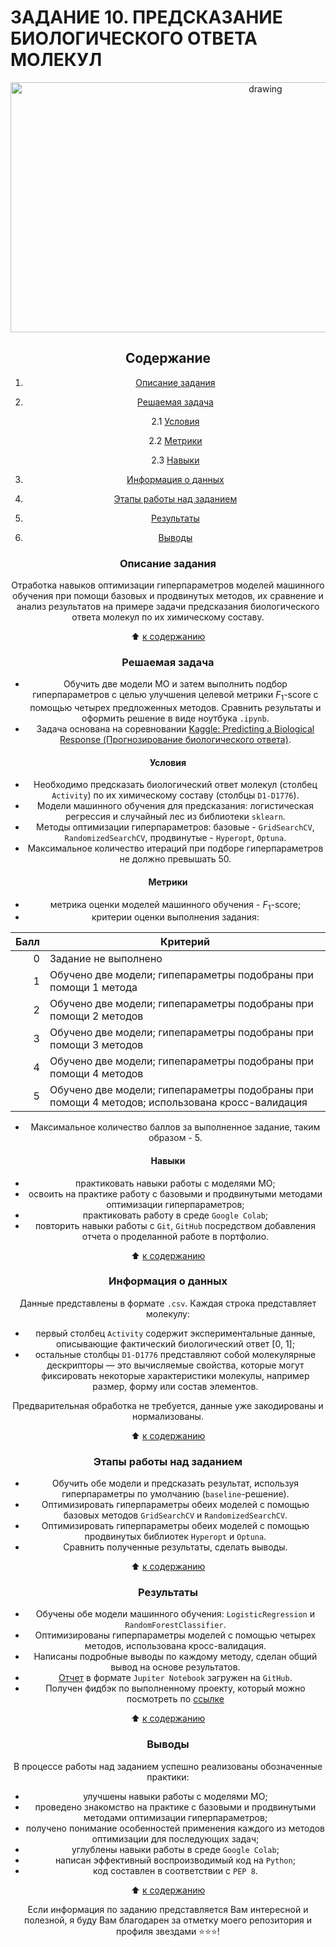 # **ЗАДАНИЕ 10. ПРЕДСКАЗАНИЕ БИОЛОГИЧЕСКОГО ОТВЕТА МОЛЕКУЛ**

<center> <img src = https://arthritisaustralia.com.au/wordpress/wp-content/uploads/2020/09/shutterstock_153551426.jpg alt="drawing" style="width: 800px; height:400px;">

## **Содержание**

1. [Описание задания](https://github.com/Licharg/SkillFactory/blob/master/Tasks/Task_10/README.md#Описание-задания)  
2. [Решаемая задача](https://github.com/Licharg/SkillFactory/blob/master/Tasks/Task_10/README.md#Решаемая-задача)

    2.1 [Условия](https://github.com/Licharg/SkillFactory/blob/master/Tasks/Task_10/README.md#Условия)

    2.2 [Метрики](https://github.com/Licharg/SkillFactory/blob/master/Tasks/Task_10/README.md#Метрики)

    2.3 [Навыки](https://github.com/Licharg/SkillFactory/blob/master/Tasks/Task_10/README.md#Навыки)

3. [Информация о данных](https://github.com/Licharg/SkillFactory/blob/master/Tasks/Task_10/README.md#Информация-о-данных)  
4. [Этапы работы над заданием](https://github.com/Licharg/SkillFactory/blob/master/Tasks/Task_10/README.md#Этапы-работы-над-заданием)  
5. [Результаты](https://github.com/Licharg/SkillFactory/blob/master/Tasks/Task_10/README.md#Результаты)
6. [Выводы](https://github.com/Licharg/SkillFactory/blob/master/Tasks/Task_10/README.md#Выводы)

### **Описание задания**

Отработка навыков оптимизации гиперпараметров моделей машинного обучения при помощи базовых и продвинутых методов, их сравнение и анализ результатов на примере задачи предсказания биологического ответа молекул по их химическому составу.

:arrow_up: [к содержанию](https://github.com/Licharg/SkillFactory/blob/master/Tasks/Task_10/README.md#Содержание)

### **Решаемая задача**

- Обучить две модели МО и затем выполнить подбор гиперпараметров с целью улучшения целевой метрики $F_1$-score с помощью четырех предложенных методов. Сравнить результаты и оформить решение в виде ноутбука `.ipynb`.
- Задача основана на соревновании [Kaggle: Predicting a Biological Response (Прогнозирование биологического ответа)](https://www.kaggle.com/c/bioresponse).  

#### **Условия**

- Необходимо предсказать биологический ответ молекул (столбец `Activity`) по их химическому составу (столбцы `D1-D1776`).
- Модели машинного обучения для предсказания: логистическая регрессия и случайный лес из библиотеки `sklearn`.  
- Методы оптимизации гиперпараметров: базовые - `GridSearchCV`, `RandomizedSearchCV`, продвинутые - `Hyperopt`, `Optuna`.  
- Максимальное количество итераций при подборе гиперпараметров не должно превышать 50.  

#### **Метрики**

- метрика оценки моделей машинного обучения - $F_1$-score;
- критерии оценки выполнения задания:  

| Балл | Критерий |
|---:|---|
| 0 | Задание не выполнено |
| 1 | Обучено две модели; гипепараметры подобраны при помощи 1 метода |
| 2 | Обучено две модели; гипепараметры подобраны при помощи 2 методов |
| 3 | Обучено две модели; гипепараметры подобраны при помощи 3 методов |
| 4 | Обучено две модели; гипепараметры подобраны при помощи 4 методов |
| 5 | Обучено две модели; гипепараметры подобраны при помощи 4 методов; использована кросс-валидация |

- Максимальное количество баллов за выполненное задание, таким образом - 5.  

#### **Навыки**

- практиковать навыки работы с моделями МО;
- освоить на практике работу с базовыми и продвинутыми методами оптимизации гиперпараметров;
- практиковать работу в среде `Google Colab`;  
- повторить навыки работы с `Git`, `GitHub` посредством добавления отчета о проделанной работе в портфолио.

:arrow_up: [к содержанию](https://github.com/Licharg/SkillFactory/blob/master/Tasks/Task_10/README.md#Содержание)

### **Информация о данных**

Данные представлены в формате `.csv`.  Каждая строка представляет молекулу:

- первый столбец `Activity` содержит экспериментальные данные, описывающие фактический биологический ответ [0, 1];  
- остальные столбцы `D1-D1776` представляют собой молекулярные дескрипторы — это вычисляемые свойства, которые могут фиксировать некоторые характеристики молекулы, например размер, форму или состав элементов.  

Предварительная обработка не требуется, данные уже закодированы и нормализованы.
  
:arrow_up: [к содержанию](https://github.com/Licharg/SkillFactory/blob/master/Tasks/Task_10/README.md#Содержание)

### **Этапы работы над заданием**

- Обучить обе модели и предсказать результат, используя гиперпараметры по умолчанию (`baseline`-решение).  
- Оптимизировать гиперпараметры обеих моделей с помощью базовых методов `GridSearchCV` и `RandomizedSearchCV`.  
- Оптимизировать гиперпараметры обеих моделей с помощью продвинутых библиотек `Hyperopt` и `Optuna`.  
- Сравнить полученные результаты, сделать выводы.

:arrow_up: [к содержанию](https://github.com/Licharg/SkillFactory/blob/master/Tasks/Task_10/README.md#Содержание)

### **Результаты**

- Обучены обе модели машинного обучения: `LogisticRegression` и `RandomForestClassifier`.  
- Оптимизированы гиперпараметры моделей с помощью четырех методов, использована кросс-валидация.  
- Написаны подробные выводы по каждому методу, сделан общий вывод на основе результатов.  
- [Отчет](https://github.com/Licharg/SkillFactory/blob/master/Tasks/Task_10/Task_10_Predicting_a_Biological_Response.ipynb) в формате `Jupiter Notebook` загружен на `GitHub`.
- Получен фидбэк по выполненному проекту, который можно посмотреть по [ссылке](https://disk.yandex.ru/i/kruIxH11lDCuKw)

:arrow_up: [к содержанию](https://github.com/Licharg/SkillFactory/blob/master/Tasks/Task_10/README.md#Содержание)

### **Выводы**

В процессе работы над заданием успешно реализованы обозначенные практики:

- улучшены навыки работы с моделями МО;
- проведено знакомство на практике с базовыми и продвинутыми методами оптимизации гиперпараметров;  
- получено понимание особенностей применения каждого из методов оптимизации для последующих задач;  
- углублены навыки работы в среде `Google Colab`;  
- написан эффективный воспроизводимый код на `Python`;  
- код составлен в соответствии с `PEP 8`.

:arrow_up: [к содержанию](https://github.com/Licharg/SkillFactory/blob/master/Tasks/Task_10/README.md#Содержание)

Если информация по заданию представляется Вам интересной и полезной, я буду Вам благодарен за отметку моего репозитория и профиля звездами ⭐️⭐️⭐️!  
